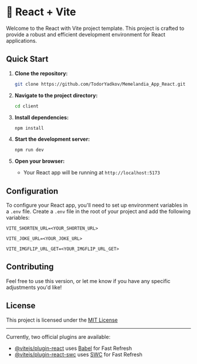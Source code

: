 # 🚀 React + Vite

Welcome to the React with Vite project template. This project is crafted to provide a robust and efficient development environment for React applications.

## Quick Start

1. **Clone the repository:**

    ```bash
    git clone https://github.com/TodorYadkov/Memelandia_App_React.git
    ```

2. **Navigate to the project directory:**

    ```bash
    cd client
    ```

3. **Install dependencies:**

    ```bash
    npm install
    ```

4. **Start the development server:**

    ```bash
    npm run dev
    ```

5. **Open your browser:**

    - Your React app will be running at `http://localhost:5173`

## Configuration

To configure your React app, you'll need to set up environment variables in a `.env` file. Create a `.env` file in the root of your project and add the following variables:

```dotenv
VITE_SHORTEN_URL=<YOUR_SHORTEN_URL>

VITE_JOKE_URL=<YOUR_JOKE_URL>

VITE_IMGFLIP_URL_GET=<YOUR_IMGFLIP_URL_GET>
```

## Contributing

Feel free to use this version, or let me know if you have any specific adjustments you'd like!

## License

This project is licensed under the [MIT License](LICENSE)

---

Currently, two official plugins are available:

-   [@vitejs/plugin-react](https://github.com/vitejs/vite-plugin-react/blob/main/packages/plugin-react/README.md) uses [Babel](https://babeljs.io/) for Fast Refresh
-   [@vitejs/plugin-react-swc](https://github.com/vitejs/vite-plugin-react-swc) uses [SWC](https://swc.rs/) for Fast Refresh